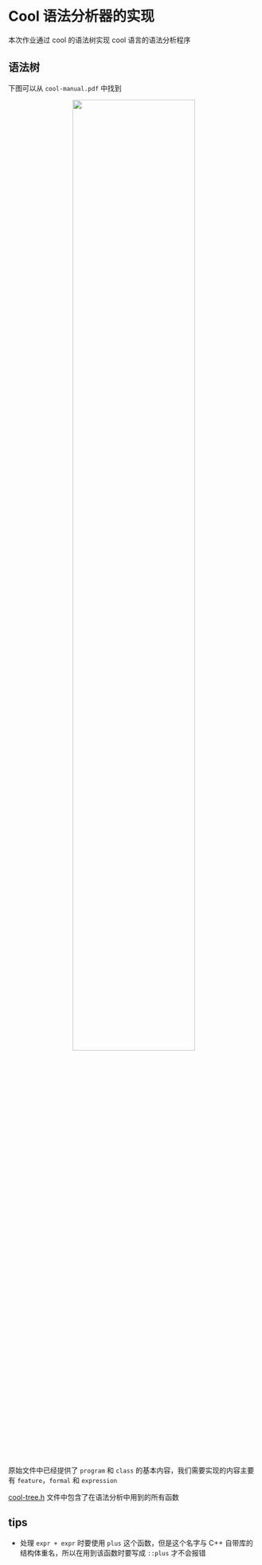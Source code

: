 # Cool 语法分析器的实现

本次作业通过 cool 的语法树实现 cool 语言的语法分析程序

## 语法树

下图可以从 `cool-manual.pdf` 中找到

<div align=center><img width=70% src="https://raw.githubusercontent.com/MiaoHN/pictures/master/img/image-20220625102325791.png"/></div>

原始文件中已经提供了 `program` 和 `class` 的基本内容，我们需要实现的内容主要有 `feature`，`formal` 和 `expression`

[cool-tree.h](./include/cool-tree.h) 文件中包含了在语法分析中用到的所有函数

## tips

- 处理 `expr + expr` 时要使用 `plus` 这个函数，但是这个名字与 C++ 自带库的结构体重名，所以在用到该函数时要写成 `::plus` 才不会报错